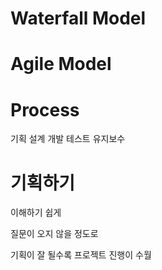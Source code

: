 # Waterfall Model





# Agile Model



# Process

기획 설계 개발 테스트 유지보수



# 기획하기

이해하기 쉽게

질문이 오지 않을 정도로

기획이 잘 될수록 프로젝트 진행이 수월

